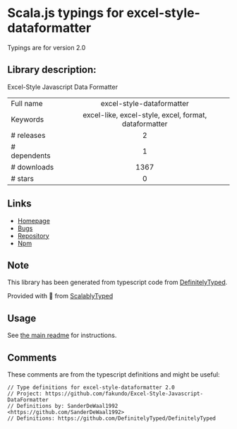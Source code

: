 
# Scala.js typings for excel-style-dataformatter

Typings are for version 2.0

## Library description:
Excel-Style Javascript Data Formatter

|                    |                 |
| ------------------ | :-------------: |
| Full name          | excel-style-dataformatter |
| Keywords           | excel-like, excel-style, excel, format, dataformatter |
| # releases         | 2 |
| # dependents       | 1 |
| # downloads        | 1367 |
| # stars            | 0 |

## Links
- [Homepage](https://github.com/Fakundo/Excel-Style-Javascript-DataFormatter#readme)
- [Bugs](https://github.com/Fakundo/Excel-Style-Javascript-DataFormatter/issues)
- [Repository](https://github.com/Fakundo/Excel-Style-Javascript-DataFormatter)
- [Npm](https://www.npmjs.com/package/excel-style-dataformatter)
    


## Note
This library has been generated from typescript code from [DefinitelyTyped](https://definitelytyped.org).

Provided with :purple_heart: from [ScalablyTyped](https://github.com/oyvindberg/ScalablyTyped)

## Usage
See [the main readme](../../readme.md) for instructions.

## Comments

These comments are from the typescript definitions and might be useful:
```
// Type definitions for excel-style-dataformatter 2.0
// Project: https://github.com/fakundo/Excel-Style-Javascript-DataFormatter
// Definitions by: SanderDeWaal1992 <https://github.com/SanderDeWaal1992>
// Definitions: https://github.com/DefinitelyTyped/DefinitelyTyped

```

